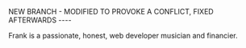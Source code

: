 NEW BRANCH - MODIFIED TO PROVOKE A CONFLICT, FIXED AFTERWARDS ----

Frank is a passionate, honest, web developer musician and financier.

